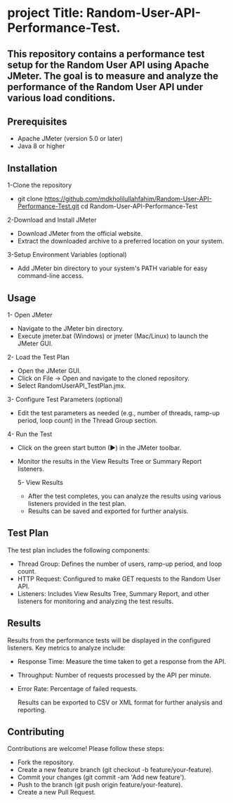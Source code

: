 # project Title: Random-User-API-Performance-Test.

## This repository contains a performance test setup for the Random User API using Apache JMeter. The goal is to measure and analyze the performance of the Random User API under various load conditions.

## Prerequisites
- Apache JMeter (version 5.0 or later)
- Java 8 or higher

## Installation
1-Clone the repository

- git clone https://github.com/mdkholilullahfahim/Random-User-API-Performance-Test.git
cd Random-User-API-Performance-Test

2-Download and Install JMeter

- Download JMeter from the official website.
- Extract the downloaded archive to a preferred location on your system.

3-Setup Environment Variables (optional)
- Add JMeter bin directory to your system's PATH variable for easy command-line access.

## Usage
1- Open JMeter
- Navigate to the JMeter bin directory.
- Execute jmeter.bat (Windows) or jmeter (Mac/Linux) to launch the JMeter GUI.

2- Load the Test Plan
- Open the JMeter GUI.
- Click on File -> Open and navigate to the cloned repository.
- Select RandomUserAPI_TestPlan.jmx.

3- Configure Test Parameters (optional)
- Edit the test parameters as needed (e.g., number of threads, ramp-up period, loop count) in the Thread Group section.

4- Run the Test
- Click on the green start button (▶) in the JMeter toolbar.
- Monitor the results in the View Results Tree or Summary Report listeners.

  5- View Results
  - After the test completes, you can analyze the results using various listeners provided in the test plan.
  - Results can be saved and exported for further analysis.
 
## Test Plan

The test plan includes the following components:
- Thread Group: Defines the number of users, ramp-up period, and loop count.
- HTTP Request: Configured to make GET requests to the Random User API.
- Listeners: Includes View Results Tree, Summary Report, and other listeners for monitoring and analyzing the test results.

## Results
Results from the performance tests will be displayed in the configured listeners. Key metrics to analyze include:
- Response Time: Measure the time taken to get a response from the API.
- Throughput: Number of requests processed by the API per minute.
- Error Rate: Percentage of failed requests.

  Results can be exported to CSV or XML format for further analysis and reporting.

## Contributing

Contributions are welcome! Please follow these steps:
- Fork the repository.
- Create a new feature branch (git checkout -b feature/your-feature).
- Commit your changes (git commit -am 'Add new feature').
- Push to the branch (git push origin feature/your-feature).
- Create a new Pull Request.
  
